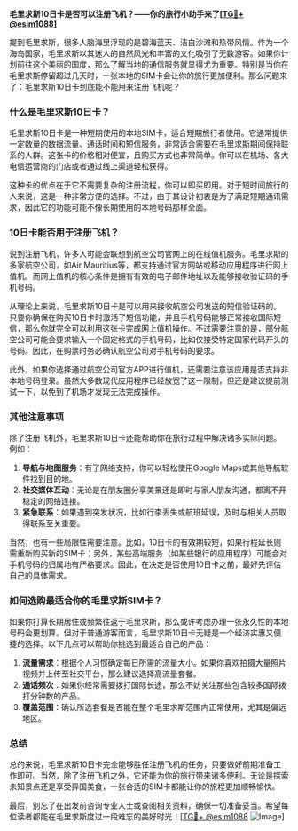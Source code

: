 **毛里求斯10日卡是否可以注册飞机？——你的旅行小助手来了[[TG💪+ @esim1088](https://t.me/s/esim1088)]**

提到毛里求斯，很多人脑海里浮现的是碧海蓝天、洁白沙滩和热带风情。作为一个海岛国家，毛里求斯以其迷人的自然风光和丰富的文化吸引了无数游客。如果你计划前往这个美丽的国度，那么了解当地的通信服务就显得尤为重要。特别是当你在毛里求斯停留超过几天时，一张本地的SIM卡会让你的旅行更加便利。那么问题来了：毛里求斯10日卡到底能不能用来注册飞机呢？

### 什么是毛里求斯10日卡？

毛里求斯10日卡是一种短期使用的本地SIM卡，适合短期旅行者使用。它通常提供一定数量的数据流量、通话时间和短信服务，非常适合需要在毛里求斯期间保持联系的人群。这张卡的价格相对便宜，且购买方式也非常简单。你可以在机场、各大电信运营商的门店或者通过线上渠道轻松获得。

这种卡的优点在于它不需要复杂的注册流程，你可以即买即用。对于短时间旅行的人来说，这是一种非常方便的选择。不过，由于其设计初衷是为了满足短期通讯需求，因此它的功能可能不像长期使用的本地号码那样全面。

### 10日卡能否用于注册飞机？

说到注册飞机，许多人可能会联想到航空公司官网上的在线值机服务。毛里求斯的多家航空公司，如Air Mauritius等，都支持通过官方网站或移动应用程序进行网上值机。而网上值机的核心条件是拥有有效的电子邮件地址以及能够接收验证码的手机号码。

从理论上来说，毛里求斯10日卡是可以用来接收航空公司发送的短信验证码的。只要你确保在购买10日卡时激活了短信功能，并且手机号码能够正常接收国际短信，那么你就完全可以利用这张卡完成网上值机操作。不过需要注意的是，部分航空公司可能会要求输入一个固定格式的手机号码，比如仅接受特定国家代码开头的号码。因此，在购票时务必确认航空公司对手机号码的要求。

此外，如果你选择通过航空公司官方APP进行值机，还需要注意该应用是否支持非本地号码登录。虽然大多数现代应用程序已经放宽了这一限制，但还是建议提前测试一下，以免到了机场才发现无法完成操作。

### 其他注意事项

除了注册飞机外，毛里求斯10日卡还能帮助你在旅行过程中解决诸多实际问题。例如：

1. **导航与地图服务**：有了网络支持，你可以轻松使用Google Maps或其他导航软件找到目的地。
2. **社交媒体互动**：无论是在朋友圈分享美景还是即时与家人朋友沟通，都离不开稳定的网络连接。
3. **紧急联系**：如果遇到突发状况，比如行李丢失或航班延误，及时与相关人员取得联系至关重要。

当然，也有一些局限性需要注意。比如，10日卡的有效期较短，如果行程延长则需重新购买新的SIM卡；另外，某些高端服务（如某些银行的应用程序）可能会对手机号码的归属地有严格要求。因此，在决定是否使用10日卡之前，最好先评估自己的具体需求。

### 如何选购最适合你的毛里求斯SIM卡？

如果你打算长期居住或频繁往返于毛里求斯，那么或许考虑办理一张永久性的本地号码会更划算。但对于普通游客而言，毛里求斯10日卡无疑是一个经济实惠又便捷的选择。以下几点可以帮助你挑选到最适合自己的产品：

1. **流量需求**：根据个人习惯确定每日所需的流量大小。如果你喜欢拍摄大量照片视频并上传至社交平台，那么建议选择高流量套餐。
2. **通话频次**：如果你经常需要拨打国际长途，那么不妨关注那些包含较多国际拨打分钟数的产品。
3. **覆盖范围**：确认所选套餐是否能在整个毛里求斯范围内正常使用，尤其是偏远地区。

### 总结

总的来说，毛里求斯10日卡完全能够胜任注册飞机的任务，只要做好前期准备工作即可。当然，除了注册飞机之外，它还能为你的旅行带来诸多便利。无论是探索未知景点还是享受异国美食，一张合适的SIM卡都能让你的旅程更加顺畅愉快。

最后，别忘了在出发前咨询专业人士或查阅相关资料，确保一切准备妥当。希望每位读者都能在毛里求斯度过一段难忘的美好时光！[[TG💪+ @esim1088](https://t.me/s/esim1088) ![Image](https://i.postimg.cc/4NQfJmqS/Snipaste-2025-05-13-00-14-12.png)]